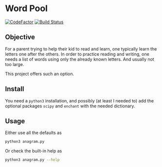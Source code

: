 # Word Pool

[![CodeFactor](https://www.codefactor.io/repository/github/bilbopingouin/word-pool/badge)](https://www.codefactor.io/repository/github/bilbopingouin/word-pool)
[![Build Status](https://semaphoreci.com/api/v1/bilbopingouin/word-pool/branches/master/shields_badge.svg)](https://semaphoreci.com/bilbopingouin/word-pool)

## Objective

For a parent trying to help their kid to read and learn, one typically learn the letters one after the others. In order to practice reading and writing, one needs a list of words using only the already known letters. And usually not too large.

This project offers such an option.

## Install

You need a `python3` installation, and possibly (at least I needed to) add the optional packages `scipy` and `enchant` with the needed dictionary.

## Usage

Either use all the defaults as

``` bash
python3 anagram.py
```

Or check the built-in help as

``` bash
python3 anagram.py --help
```
